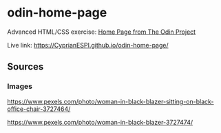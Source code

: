 # odin-home-page

Advanced HTML/CSS exercise: [Home Page from The Odin Project ](https://www.theodinproject.com/lessons/node-path-advanced-html-and-css-homepage)

Live link: https://CyprianESPI.github.io/odin-home-page/

## Sources

### Images

https://www.pexels.com/photo/woman-in-black-blazer-sitting-on-black-office-chair-3727464/

https://www.pexels.com/photo/woman-in-black-blazer-3727474/